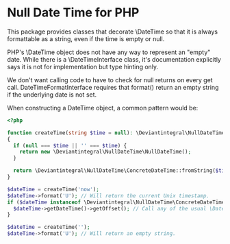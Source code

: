 # Null Date Time for PHP

This package provides classes that decorate \DateTime so that it is always
formattable as a string, even if the time is empty or null.

PHP's \DateTime object does not have any way to represent an "empty" date.
While there is a \DateTimeInterface class, it's documentation explicitly
says it is not for implementation but type hinting only.

We don't want calling code to have to check for null returns on every get
call. DateTimeFormatInterface requires that format() return an empty string
if the underlying date is not set.

When constructing a DateTime object, a common pattern would be:

```php
<?php

function createTime(string $time = null): \Deviantintegral\NullDateTime\DateTimeFormatInterface
{
  if (null === $time || '' === $time) {
    return new \Deviantintegral\NullDateTime\NullDateTime();
  }

  return \Deviantintegral\NullDateTime\ConcreteDateTime::fromString($time);
}

$dateTime = createTime('now');
$dateTime->format('U'); // Will return the current Unix timestamp.
if ($dateTime instanceof \Deviantintegral\NullDateTime\ConcreteDateTimeInterface) {
  $dateTime->getDateTime()->getOffset(); // Call any of the usual \DateTime methods.
}

$dateTime = createTime('');
$dateTime->format('U'); // Will return an empty string.
```
